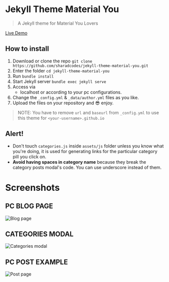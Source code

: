 # Jekyll Theme Material You

> A Jekyll theme for Material You Lovers

[Live Demo](https://sharadcodes.github.io/jekyll-theme-material-you/)

## How to install

1. Download or clone the repo
   `git clone https://github.com/sharadcodes/jekyll-theme-material-you.git`
2. Enter the folder
   `cd jekyll-theme-material-you`
3. Run
   `bundle install`
4. Start Jekyll server
   `bundle exec jekyll serve`
5. Access via
   - localhost or according to your pc configurations.
6. Change the `_config.yml` & `_data/author.yml` files as you like.
7. Upload the files on your repository and :sunglasses: enjoy.
> NOTE: You have to remove `url` and `baseurl` from `_config.yml` to use this theme for `<your-username>.github.io`

## Alert!

* Don't touch `categories.js` inside `assets/js` folder unless you know what you're doing, it is used for generating links for the particular category pill you click on.
* **Avoid having spaces in category name** because they break the category posts modal's code. You can use underscore instead of them.

# Screenshots

## PC BLOG PAGE

![Blog page](https://raw.githubusercontent.com/sharadcodes/jekyll-theme-material-you/main/screenshots/pc_blog.png)

## CATEGORIES MODAL

![Categories modal](https://raw.githubusercontent.com/sharadcodes/jekyll-theme-material-you/main/screenshots/cat_modal.png)

## PC POST EXAMPLE

![Post page](https://raw.githubusercontent.com/sharadcodes/jekyll-theme-material-you/main/screenshots/pc_post.png)
